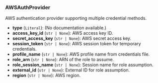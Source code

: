 ### AWSAuthProvider

AWS authentication provider supporting multiple credential methods.

- **type** (`Literal`): (No documentation available.)
- **access_key_id** (`str | None`): AWS access key ID.
- **secret_access_key** (`str | None`): AWS secret access key.
- **session_token** (`str | None`): AWS session token for temporary credentials.
- **profile_name** (`str | None`): AWS profile name from credentials file.
- **role_arn** (`str | None`): ARN of the role to assume.
- **role_session_name** (`str | None`): Session name for role assumption.
- **external_id** (`str | None`): External ID for role assumption.
- **region** (`str | None`): AWS region.
